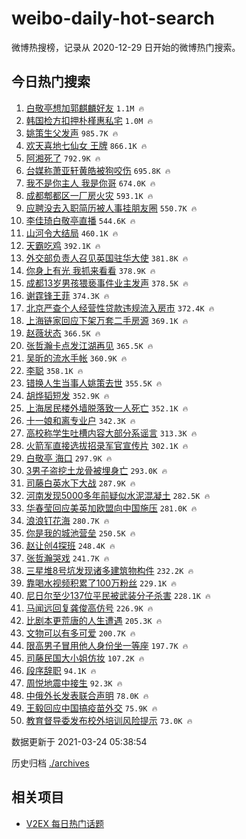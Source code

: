 # weibo-daily-hot-search

微博热搜榜，记录从 2020-12-29 日开始的微博热门搜索。

## 今日热门搜索

<!-- BEGIN -->

1. [白敬亭想加郭麒麟好友](https://s.weibo.com/weibo?q=%23%E7%99%BD%E6%95%AC%E4%BA%AD%E6%83%B3%E5%8A%A0%E9%83%AD%E9%BA%92%E9%BA%9F%E5%A5%BD%E5%8F%8B%23&Refer=top) `1.1M 🔥`
1. [韩国检方扣押朴槿惠私宅](https://s.weibo.com/weibo?q=%23%E9%9F%A9%E5%9B%BD%E6%A3%80%E6%96%B9%E6%89%A3%E6%8A%BC%E6%9C%B4%E6%A7%BF%E6%83%A0%E7%A7%81%E5%AE%85%23&Refer=top) `1.0M 🔥`
1. [姚策生父发声](https://s.weibo.com/weibo?q=%23%E5%A7%9A%E7%AD%96%E7%94%9F%E7%88%B6%E5%8F%91%E5%A3%B0%23&Refer=top) `985.7K 🔥`
1. [欢天喜地七仙女 王牌](https://s.weibo.com/weibo?q=%E6%AC%A2%E5%A4%A9%E5%96%9C%E5%9C%B0%E4%B8%83%E4%BB%99%E5%A5%B3%20%E7%8E%8B%E7%89%8C&Refer=top) `866.1K 🔥`
1. [阿湘死了](https://s.weibo.com/weibo?q=%23%E9%98%BF%E6%B9%98%E6%AD%BB%E4%BA%86%23&Refer=top) `792.9K 🔥`
1. [台媒称萧亚轩黄皓被狗咬伤](https://s.weibo.com/weibo?q=%E5%8F%B0%E5%AA%92%E7%A7%B0%E8%90%A7%E4%BA%9A%E8%BD%A9%E9%BB%84%E7%9A%93%E8%A2%AB%E7%8B%97%E5%92%AC%E4%BC%A4&Refer=top) `695.8K 🔥`
1. [我不是你主人 我是你哥](https://s.weibo.com/weibo?q=%E6%88%91%E4%B8%8D%E6%98%AF%E4%BD%A0%E4%B8%BB%E4%BA%BA%20%E6%88%91%E6%98%AF%E4%BD%A0%E5%93%A5&Refer=top) `674.0K 🔥`
1. [成都郫都区一厂房火灾](https://s.weibo.com/weibo?q=%23%E6%88%90%E9%83%BD%E9%83%AB%E9%83%BD%E5%8C%BA%E4%B8%80%E5%8E%82%E6%88%BF%E7%81%AB%E7%81%BE%23&Refer=top) `593.1K 🔥`
1. [应聘没去入职简历被人事挂朋友圈](https://s.weibo.com/weibo?q=%23%E5%BA%94%E8%81%98%E6%B2%A1%E5%8E%BB%E5%85%A5%E8%81%8C%E7%AE%80%E5%8E%86%E8%A2%AB%E4%BA%BA%E4%BA%8B%E6%8C%82%E6%9C%8B%E5%8F%8B%E5%9C%88%23&Refer=top) `550.7K 🔥`
1. [李佳琦白敬亭直播](https://s.weibo.com/weibo?q=%23%E6%9D%8E%E4%BD%B3%E7%90%A6%E7%99%BD%E6%95%AC%E4%BA%AD%E7%9B%B4%E6%92%AD%23&Refer=top) `544.6K 🔥`
1. [山河令大结局](https://s.weibo.com/weibo?q=%E5%B1%B1%E6%B2%B3%E4%BB%A4%E5%A4%A7%E7%BB%93%E5%B1%80&Refer=top) `460.1K 🔥`
1. [天霸吃鸡](https://s.weibo.com/weibo?q=%E5%A4%A9%E9%9C%B8%E5%90%83%E9%B8%A1&Refer=top) `392.1K 🔥`
1. [外交部负责人召见英国驻华大使](https://s.weibo.com/weibo?q=%E5%A4%96%E4%BA%A4%E9%83%A8%E8%B4%9F%E8%B4%A3%E4%BA%BA%E5%8F%AC%E8%A7%81%E8%8B%B1%E5%9B%BD%E9%A9%BB%E5%8D%8E%E5%A4%A7%E4%BD%BF&Refer=top) `381.8K 🔥`
1. [你身上有光 我抓来看看](https://s.weibo.com/weibo?q=%E4%BD%A0%E8%BA%AB%E4%B8%8A%E6%9C%89%E5%85%89%20%E6%88%91%E6%8A%93%E6%9D%A5%E7%9C%8B%E7%9C%8B&Refer=top) `378.9K 🔥`
1. [成都13岁男孩猥亵事件业主发声](https://s.weibo.com/weibo?q=%23%E6%88%90%E9%83%BD13%E5%B2%81%E7%94%B7%E5%AD%A9%E7%8C%A5%E4%BA%B5%E4%BA%8B%E4%BB%B6%E4%B8%9A%E4%B8%BB%E5%8F%91%E5%A3%B0%23&Refer=top) `378.5K 🔥`
1. [谢霆锋王菲](https://s.weibo.com/weibo?q=%E8%B0%A2%E9%9C%86%E9%94%8B%E7%8E%8B%E8%8F%B2&Refer=top) `374.3K 🔥`
1. [北京严查个人经营性贷款违规流入房市](https://s.weibo.com/weibo?q=%23%E5%8C%97%E4%BA%AC%E4%B8%A5%E6%9F%A5%E4%B8%AA%E4%BA%BA%E7%BB%8F%E8%90%A5%E6%80%A7%E8%B4%B7%E6%AC%BE%E8%BF%9D%E8%A7%84%E6%B5%81%E5%85%A5%E6%88%BF%E5%B8%82%23&Refer=top) `372.4K 🔥`
1. [上海链家回应下架万套二手房源](https://s.weibo.com/weibo?q=%E4%B8%8A%E6%B5%B7%E9%93%BE%E5%AE%B6%E5%9B%9E%E5%BA%94%E4%B8%8B%E6%9E%B6%E4%B8%87%E5%A5%97%E4%BA%8C%E6%89%8B%E6%88%BF%E6%BA%90&Refer=top) `369.1K 🔥`
1. [赵薇状态](https://s.weibo.com/weibo?q=%23%E8%B5%B5%E8%96%87%E7%8A%B6%E6%80%81%23&Refer=top) `366.5K 🔥`
1. [张哲瀚卡点发江湖再见](https://s.weibo.com/weibo?q=%23%E5%BC%A0%E5%93%B2%E7%80%9A%E5%8D%A1%E7%82%B9%E5%8F%91%E6%B1%9F%E6%B9%96%E5%86%8D%E8%A7%81%23&Refer=top) `365.5K 🔥`
1. [吴昕的流水手帐](https://s.weibo.com/weibo?q=%23%E5%90%B4%E6%98%95%E7%9A%84%E6%B5%81%E6%B0%B4%E6%89%8B%E5%B8%90%23&Refer=top) `360.9K 🔥`
1. [李聪](https://s.weibo.com/weibo?q=%E6%9D%8E%E8%81%AA&Refer=top) `358.1K 🔥`
1. [错换人生当事人姚策去世](https://s.weibo.com/weibo?q=%23%E9%94%99%E6%8D%A2%E4%BA%BA%E7%94%9F%E5%BD%93%E4%BA%8B%E4%BA%BA%E5%A7%9A%E7%AD%96%E5%8E%BB%E4%B8%96%23&Refer=top) `355.5K 🔥`
1. [胡烨韬短发](https://s.weibo.com/weibo?q=%23%E8%83%A1%E7%83%A8%E9%9F%AC%E7%9F%AD%E5%8F%91%23&Refer=top) `352.9K 🔥`
1. [上海居民楼外墙脱落致一人死亡](https://s.weibo.com/weibo?q=%E4%B8%8A%E6%B5%B7%E5%B1%85%E6%B0%91%E6%A5%BC%E5%A4%96%E5%A2%99%E8%84%B1%E8%90%BD%E8%87%B4%E4%B8%80%E4%BA%BA%E6%AD%BB%E4%BA%A1&Refer=top) `352.1K 🔥`
1. [十一娘和离专业户](https://s.weibo.com/weibo?q=%23%E5%8D%81%E4%B8%80%E5%A8%98%E5%92%8C%E7%A6%BB%E4%B8%93%E4%B8%9A%E6%88%B7%23&Refer=top) `342.3K 🔥`
1. [高校称学生吐槽内容大部分系谣言](https://s.weibo.com/weibo?q=%23%E9%AB%98%E6%A0%A1%E7%A7%B0%E5%AD%A6%E7%94%9F%E5%90%90%E6%A7%BD%E5%86%85%E5%AE%B9%E5%A4%A7%E9%83%A8%E5%88%86%E7%B3%BB%E8%B0%A3%E8%A8%80%23&Refer=top) `313.3K 🔥`
1. [火箭军直接选拔招录军官宣传片](https://s.weibo.com/weibo?q=%E7%81%AB%E7%AE%AD%E5%86%9B%E7%9B%B4%E6%8E%A5%E9%80%89%E6%8B%94%E6%8B%9B%E5%BD%95%E5%86%9B%E5%AE%98%E5%AE%A3%E4%BC%A0%E7%89%87&Refer=top) `302.1K 🔥`
1. [白敬亭 海口](https://s.weibo.com/weibo?q=%E7%99%BD%E6%95%AC%E4%BA%AD%20%E6%B5%B7%E5%8F%A3&Refer=top) `297.9K 🔥`
1. [3男子盗挖土龙骨被埋身亡](https://s.weibo.com/weibo?q=3%E7%94%B7%E5%AD%90%E7%9B%97%E6%8C%96%E5%9C%9F%E9%BE%99%E9%AA%A8%E8%A2%AB%E5%9F%8B%E8%BA%AB%E4%BA%A1&Refer=top) `293.0K 🔥`
1. [司藤白英水下大战](https://s.weibo.com/weibo?q=%23%E5%8F%B8%E8%97%A4%E7%99%BD%E8%8B%B1%E6%B0%B4%E4%B8%8B%E5%A4%A7%E6%88%98%23&Refer=top) `287.9K 🔥`
1. [河南发现5000多年前疑似水泥混凝土](https://s.weibo.com/weibo?q=%23%E6%B2%B3%E5%8D%97%E5%8F%91%E7%8E%B05000%E5%A4%9A%E5%B9%B4%E5%89%8D%E7%96%91%E4%BC%BC%E6%B0%B4%E6%B3%A5%E6%B7%B7%E5%87%9D%E5%9C%9F%23&Refer=top) `282.5K 🔥`
1. [华春莹回应美英加欧盟向中国施压](https://s.weibo.com/weibo?q=%23%E5%8D%8E%E6%98%A5%E8%8E%B9%E5%9B%9E%E5%BA%94%E7%BE%8E%E8%8B%B1%E5%8A%A0%E6%AC%A7%E7%9B%9F%E5%90%91%E4%B8%AD%E5%9B%BD%E6%96%BD%E5%8E%8B%23&Refer=top) `281.0K 🔥`
1. [浪浪钉花海](https://s.weibo.com/weibo?q=%23%E6%B5%AA%E6%B5%AA%E9%92%89%E8%8A%B1%E6%B5%B7%23&Refer=top) `280.7K 🔥`
1. [你是我的城池营垒](https://s.weibo.com/weibo?q=%E4%BD%A0%E6%98%AF%E6%88%91%E7%9A%84%E5%9F%8E%E6%B1%A0%E8%90%A5%E5%9E%92&Refer=top) `250.5K 🔥`
1. [赵让创4探班](https://s.weibo.com/weibo?q=%23%E8%B5%B5%E8%AE%A9%E5%88%9B4%E6%8E%A2%E7%8F%AD%23&Refer=top) `248.4K 🔥`
1. [张哲瀚哭戏](https://s.weibo.com/weibo?q=%23%E5%BC%A0%E5%93%B2%E7%80%9A%E5%93%AD%E6%88%8F%23&Refer=top) `241.7K 🔥`
1. [三星堆8号坑发现诸多建筑物构件](https://s.weibo.com/weibo?q=%23%E4%B8%89%E6%98%9F%E5%A0%868%E5%8F%B7%E5%9D%91%E5%8F%91%E7%8E%B0%E8%AF%B8%E5%A4%9A%E5%BB%BA%E7%AD%91%E7%89%A9%E6%9E%84%E4%BB%B6%23&Refer=top) `232.2K 🔥`
1. [靠喝水视频积累了100万粉丝](https://s.weibo.com/weibo?q=%23%E9%9D%A0%E5%96%9D%E6%B0%B4%E8%A7%86%E9%A2%91%E7%A7%AF%E7%B4%AF%E4%BA%86100%E4%B8%87%E7%B2%89%E4%B8%9D%23&Refer=top) `229.1K 🔥`
1. [尼日尔至少137位平民被武装分子杀害](https://s.weibo.com/weibo?q=%23%E5%B0%BC%E6%97%A5%E5%B0%94%E8%87%B3%E5%B0%91137%E4%BD%8D%E5%B9%B3%E6%B0%91%E8%A2%AB%E6%AD%A6%E8%A3%85%E5%88%86%E5%AD%90%E6%9D%80%E5%AE%B3%23&Refer=top) `228.1K 🔥`
1. [马闻远回复龚俊高仿号](https://s.weibo.com/weibo?q=%23%E9%A9%AC%E9%97%BB%E8%BF%9C%E5%9B%9E%E5%A4%8D%E9%BE%9A%E4%BF%8A%E9%AB%98%E4%BB%BF%E5%8F%B7%23&Refer=top) `226.9K 🔥`
1. [比剧本更荒唐的人生遭遇](https://s.weibo.com/weibo?q=%23%E6%AF%94%E5%89%A7%E6%9C%AC%E6%9B%B4%E8%8D%92%E5%94%90%E7%9A%84%E4%BA%BA%E7%94%9F%E9%81%AD%E9%81%87%23&Refer=top) `205.3K 🔥`
1. [文物可以有多可爱](https://s.weibo.com/weibo?q=%23%E6%96%87%E7%89%A9%E5%8F%AF%E4%BB%A5%E6%9C%89%E5%A4%9A%E5%8F%AF%E7%88%B1%23&Refer=top) `200.7K 🔥`
1. [限高男子冒用他人身份坐一等座](https://s.weibo.com/weibo?q=%E9%99%90%E9%AB%98%E7%94%B7%E5%AD%90%E5%86%92%E7%94%A8%E4%BB%96%E4%BA%BA%E8%BA%AB%E4%BB%BD%E5%9D%90%E4%B8%80%E7%AD%89%E5%BA%A7&Refer=top) `197.7K 🔥`
1. [司藤民国大小姐仿妆](https://s.weibo.com/weibo?q=%23%E5%8F%B8%E8%97%A4%E6%B0%91%E5%9B%BD%E5%A4%A7%E5%B0%8F%E5%A7%90%E4%BB%BF%E5%A6%86%23&Refer=top) `107.2K 🔥`
1. [段序辞职](https://s.weibo.com/weibo?q=%23%E6%AE%B5%E5%BA%8F%E8%BE%9E%E8%81%8C%23&Refer=top) `94.1K 🔥`
1. [周悦地震中接生](https://s.weibo.com/weibo?q=%23%E5%91%A8%E6%82%A6%E5%9C%B0%E9%9C%87%E4%B8%AD%E6%8E%A5%E7%94%9F%23&Refer=top) `92.3K 🔥`
1. [中俄外长发表联合声明](https://s.weibo.com/weibo?q=%23%E4%B8%AD%E4%BF%84%E5%A4%96%E9%95%BF%E5%8F%91%E8%A1%A8%E8%81%94%E5%90%88%E5%A3%B0%E6%98%8E%23&Refer=top) `78.0K 🔥`
1. [王毅回应中国搞疫苗外交](https://s.weibo.com/weibo?q=%E7%8E%8B%E6%AF%85%E5%9B%9E%E5%BA%94%E4%B8%AD%E5%9B%BD%E6%90%9E%E7%96%AB%E8%8B%97%E5%A4%96%E4%BA%A4&Refer=top) `75.9K 🔥`
1. [教育督导委发布校外培训风险提示](https://s.weibo.com/weibo?q=%23%E6%95%99%E8%82%B2%E7%9D%A3%E5%AF%BC%E5%A7%94%E5%8F%91%E5%B8%83%E6%A0%A1%E5%A4%96%E5%9F%B9%E8%AE%AD%E9%A3%8E%E9%99%A9%E6%8F%90%E7%A4%BA%23&Refer=top) `73.0K 🔥`

数据更新于 2021-03-24 05:38:54

<!-- END -->

历史归档 [./archives](./archives)

## 相关项目

- [V2EX 每日热门话题](https://github.com/boojack/v2ex-daily-hot-topic)
